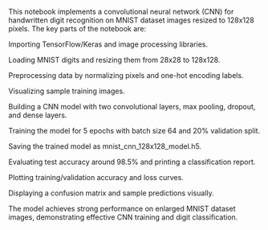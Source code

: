 This notebook implements a convolutional neural network (CNN) for handwritten digit recognition on MNIST dataset images resized to 128x128 pixels. The key parts of the notebook are:

Importing TensorFlow/Keras and image processing libraries.

Loading MNIST digits and resizing them from 28x28 to 128x128.

Preprocessing data by normalizing pixels and one-hot encoding labels.

Visualizing sample training images.

Building a CNN model with two convolutional layers, max pooling, dropout, and dense layers.

Training the model for 5 epochs with batch size 64 and 20% validation split.

Saving the trained model as mnist_cnn_128x128_model.h5.

Evaluating test accuracy around 98.5% and printing a classification report.

Plotting training/validation accuracy and loss curves.

Displaying a confusion matrix and sample predictions visually.

The model achieves strong performance on enlarged MNIST dataset images, demonstrating effective CNN training and digit classification.
